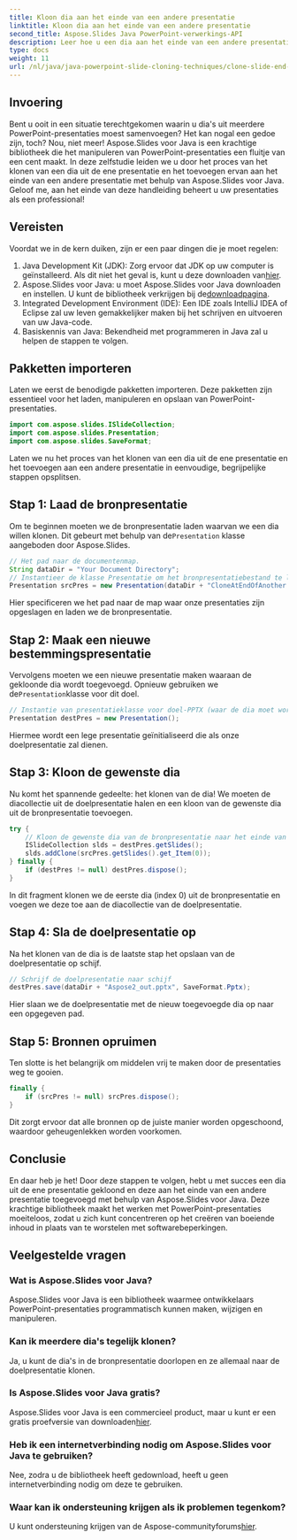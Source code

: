 ```yaml
---
title: Kloon dia aan het einde van een andere presentatie
linktitle: Kloon dia aan het einde van een andere presentatie
second_title: Aspose.Slides Java PowerPoint-verwerkings-API
description: Leer hoe u een dia aan het einde van een andere presentatie kunt klonen met Aspose.Slides voor Java in deze uitgebreide stapsgewijze zelfstudie.
type: docs
weight: 11
url: /nl/java/java-powerpoint-slide-cloning-techniques/clone-slide-end-another-presentation-powerpoint/
---
```

## Invoering
Bent u ooit in een situatie terechtgekomen waarin u dia's uit meerdere PowerPoint-presentaties moest samenvoegen? Het kan nogal een gedoe zijn, toch? Nou, niet meer! Aspose.Slides voor Java is een krachtige bibliotheek die het manipuleren van PowerPoint-presentaties een fluitje van een cent maakt. In deze zelfstudie leiden we u door het proces van het klonen van een dia uit de ene presentatie en het toevoegen ervan aan het einde van een andere presentatie met behulp van Aspose.Slides voor Java. Geloof me, aan het einde van deze handleiding beheert u uw presentaties als een professional!
## Vereisten
Voordat we in de kern duiken, zijn er een paar dingen die je moet regelen:
1.  Java Development Kit (JDK): Zorg ervoor dat JDK op uw computer is geïnstalleerd. Als dit niet het geval is, kunt u deze downloaden van[hier](https://www.oracle.com/java/technologies/javase-jdk11-downloads.html).
2.  Aspose.Slides voor Java: u moet Aspose.Slides voor Java downloaden en instellen. U kunt de bibliotheek verkrijgen bij de[downloadpagina](https://releases.aspose.com/slides/java/).
3. Integrated Development Environment (IDE): Een IDE zoals IntelliJ IDEA of Eclipse zal uw leven gemakkelijker maken bij het schrijven en uitvoeren van uw Java-code.
4. Basiskennis van Java: Bekendheid met programmeren in Java zal u helpen de stappen te volgen.
## Pakketten importeren
Laten we eerst de benodigde pakketten importeren. Deze pakketten zijn essentieel voor het laden, manipuleren en opslaan van PowerPoint-presentaties.
```java
import com.aspose.slides.ISlideCollection;
import com.aspose.slides.Presentation;
import com.aspose.slides.SaveFormat;

```

Laten we nu het proces van het klonen van een dia uit de ene presentatie en het toevoegen aan een andere presentatie in eenvoudige, begrijpelijke stappen opsplitsen.
## Stap 1: Laad de bronpresentatie
 Om te beginnen moeten we de bronpresentatie laden waarvan we een dia willen klonen. Dit gebeurt met behulp van de`Presentation` klasse aangeboden door Aspose.Slides.
```java
// Het pad naar de documentenmap.
String dataDir = "Your Document Directory";
// Instantieer de klasse Presentatie om het bronpresentatiebestand te laden
Presentation srcPres = new Presentation(dataDir + "CloneAtEndOfAnother.pptx");
```
Hier specificeren we het pad naar de map waar onze presentaties zijn opgeslagen en laden we de bronpresentatie.
## Stap 2: Maak een nieuwe bestemmingspresentatie
 Vervolgens moeten we een nieuwe presentatie maken waaraan de gekloonde dia wordt toegevoegd. Opnieuw gebruiken we de`Presentation`klasse voor dit doel.
```java
// Instantie van presentatieklasse voor doel-PPTX (waar de dia moet worden gekloond)
Presentation destPres = new Presentation();
```
Hiermee wordt een lege presentatie geïnitialiseerd die als onze doelpresentatie zal dienen.
## Stap 3: Kloon de gewenste dia
Nu komt het spannende gedeelte: het klonen van de dia! We moeten de diacollectie uit de doelpresentatie halen en een kloon van de gewenste dia uit de bronpresentatie toevoegen.
```java
try {
    // Kloon de gewenste dia van de bronpresentatie naar het einde van de verzameling dia's in de doelpresentatie
    ISlideCollection slds = destPres.getSlides();
    slds.addClone(srcPres.getSlides().get_Item(0));
} finally {
    if (destPres != null) destPres.dispose();
}
```
In dit fragment klonen we de eerste dia (index 0) uit de bronpresentatie en voegen we deze toe aan de diacollectie van de doelpresentatie.
## Stap 4: Sla de doelpresentatie op
Na het klonen van de dia is de laatste stap het opslaan van de doelpresentatie op schijf.
```java
// Schrijf de doelpresentatie naar schijf
destPres.save(dataDir + "Aspose2_out.pptx", SaveFormat.Pptx);
```
Hier slaan we de doelpresentatie met de nieuw toegevoegde dia op naar een opgegeven pad.
## Stap 5: Bronnen opruimen
Ten slotte is het belangrijk om middelen vrij te maken door de presentaties weg te gooien.
```java
finally {
    if (srcPres != null) srcPres.dispose();
}
```
Dit zorgt ervoor dat alle bronnen op de juiste manier worden opgeschoond, waardoor geheugenlekken worden voorkomen.
## Conclusie
En daar heb je het! Door deze stappen te volgen, hebt u met succes een dia uit de ene presentatie gekloond en deze aan het einde van een andere presentatie toegevoegd met behulp van Aspose.Slides voor Java. Deze krachtige bibliotheek maakt het werken met PowerPoint-presentaties moeiteloos, zodat u zich kunt concentreren op het creëren van boeiende inhoud in plaats van te worstelen met softwarebeperkingen.
## Veelgestelde vragen
### Wat is Aspose.Slides voor Java?
Aspose.Slides voor Java is een bibliotheek waarmee ontwikkelaars PowerPoint-presentaties programmatisch kunnen maken, wijzigen en manipuleren.
### Kan ik meerdere dia's tegelijk klonen?
Ja, u kunt de dia's in de bronpresentatie doorlopen en ze allemaal naar de doelpresentatie klonen.
### Is Aspose.Slides voor Java gratis?
Aspose.Slides voor Java is een commercieel product, maar u kunt er een gratis proefversie van downloaden[hier](https://releases.aspose.com/).
### Heb ik een internetverbinding nodig om Aspose.Slides voor Java te gebruiken?
Nee, zodra u de bibliotheek heeft gedownload, heeft u geen internetverbinding nodig om deze te gebruiken.
### Waar kan ik ondersteuning krijgen als ik problemen tegenkom?
 U kunt ondersteuning krijgen van de Aspose-communityforums[hier](https://forum.aspose.com/c/slides/11).